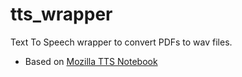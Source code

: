 # tts_wrapper
Text To Speech wrapper to convert PDFs to wav files.

* Based on [Mozilla TTS Notebook](https://colab.research.google.com/github/tugstugi/dl-colab-notebooks/blob/master/notebooks/Mozilla_TTS_WaveRNN.ipynb#scrollTo=klsVLR6w_u4P)

